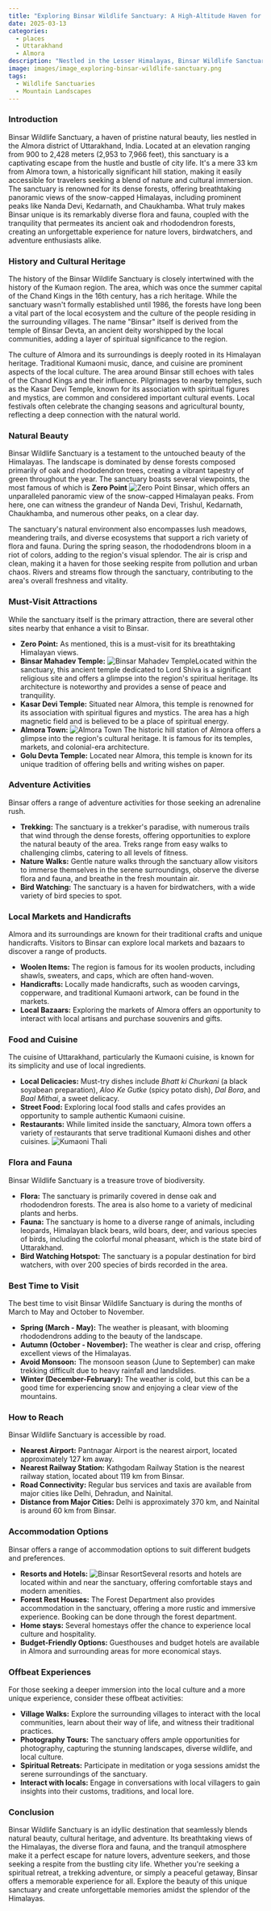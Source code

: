 ```yaml
---
title: "Exploring Binsar Wildlife Sanctuary: A High-Altitude Haven for Nature Lovers"
date: 2025-03-13
categories:
  - places
  - Uttarakhand
  - Almora
description: "Nestled in the Lesser Himalayas, Binsar Wildlife Sanctuary is a high-altitude nature reserve located at an altitude of 1800-2500 meters. Part of the Western Ghats, it spans across parts of Almora and Nainital districts and is recognized as an Important Bird Area by BirdLife International. This sanctuary offers a diverse ecosystem with vibrant flora and fauna, including leopards, wild boars, and numerous bird species."
image: images/image_exploring-binsar-wildlife-sanctuary.png
tags: 
  - Wildlife Sanctuaries
  - Mountain Landscapes
---
```



### **Introduction**

Binsar Wildlife Sanctuary, a haven of pristine natural beauty, lies nestled in the Almora district of Uttarakhand, India. Located at an elevation ranging from 900 to 2,428 meters (2,953 to 7,966 feet), this sanctuary is a captivating escape from the hustle and bustle of city life. It's a mere 33 km from Almora town, a historically significant hill station, making it easily accessible for travelers seeking a blend of nature and cultural immersion. The sanctuary is renowned for its dense forests, offering breathtaking panoramic views of the snow-capped Himalayas, including prominent peaks like Nanda Devi, Kedarnath, and Chaukhamba. What truly makes Binsar unique is its remarkably diverse flora and fauna, coupled with the tranquility that permeates its ancient oak and rhododendron forests, creating an unforgettable experience for nature lovers, birdwatchers, and adventure enthusiasts alike.

### **History and Cultural Heritage**

The history of the Binsar Wildlife Sanctuary is closely intertwined with the history of the Kumaon region. The area, which was once the summer capital of the Chand Kings in the 16th century, has a rich heritage. While the sanctuary wasn't formally established until 1986, the forests have long been a vital part of the local ecosystem and the culture of the people residing in the surrounding villages. The name "Binsar" itself is derived from the temple of Binsar Devta, an ancient deity worshipped by the local communities, adding a layer of spiritual significance to the region.

The culture of Almora and its surroundings is deeply rooted in its Himalayan heritage. Traditional Kumaoni music, dance, and cuisine are prominent aspects of the local culture. The area around Binsar still echoes with tales of the Chand Kings and their influence. Pilgrimages to nearby temples, such as the Kasar Devi Temple, known for its association with spiritual figures and mystics, are common and considered important cultural events. Local festivals often celebrate the changing seasons and agricultural bounty, reflecting a deep connection with the natural world.

### **Natural Beauty**

Binsar Wildlife Sanctuary is a testament to the untouched beauty of the Himalayas. The landscape is dominated by dense forests composed primarily of oak and rhododendron trees, creating a vibrant tapestry of green throughout the year. The sanctuary boasts several viewpoints, the most famous of which is **Zero Point** <img src="placeholder_image_binsar_zero_point.jpg" alt="Zero Point Binsar">, which offers an unparalleled panoramic view of the snow-capped Himalayan peaks. From here, one can witness the grandeur of Nanda Devi, Trishul, Kedarnath, Chaukhamba, and numerous other peaks, on a clear day.

The sanctuary's natural environment also encompasses lush meadows, meandering trails, and diverse ecosystems that support a rich variety of flora and fauna. During the spring season, the rhododendrons bloom in a riot of colors, adding to the region's visual splendor. The air is crisp and clean, making it a haven for those seeking respite from pollution and urban chaos. Rivers and streams flow through the sanctuary, contributing to the area's overall freshness and vitality.

### **Must-Visit Attractions**

While the sanctuary itself is the primary attraction, there are several other sites nearby that enhance a visit to Binsar.

*   **Zero Point:** As mentioned, this is a must-visit for its breathtaking Himalayan views.
*   **Binsar Mahadev Temple:** <img src="placeholder_image_binsar_mahadav_temple.jpg" alt="Binsar Mahadev Temple">Located within the sanctuary, this ancient temple dedicated to Lord Shiva is a significant religious site and offers a glimpse into the region's spiritual heritage. Its architecture is noteworthy and provides a sense of peace and tranquility.
*   **Kasar Devi Temple:** Situated near Almora, this temple is renowned for its association with spiritual figures and mystics. The area has a high magnetic field and is believed to be a place of spiritual energy.
*   **Almora Town:** <img src="placeholder_image_almora_town.jpg" alt="Almora Town"> The historic hill station of Almora offers a glimpse into the region's cultural heritage. It is famous for its temples, markets, and colonial-era architecture.
*   **Golu Devta Temple:** Located near Almora, this temple is known for its unique tradition of offering bells and writing wishes on paper.

### **Adventure Activities**

Binsar offers a range of adventure activities for those seeking an adrenaline rush.

*   **Trekking:** The sanctuary is a trekker's paradise, with numerous trails that wind through the dense forests, offering opportunities to explore the natural beauty of the area. Treks range from easy walks to challenging climbs, catering to all levels of fitness.
*   **Nature Walks:** Gentle nature walks through the sanctuary allow visitors to immerse themselves in the serene surroundings, observe the diverse flora and fauna, and breathe in the fresh mountain air.
*   **Bird Watching:** The sanctuary is a haven for birdwatchers, with a wide variety of bird species to spot.

### **Local Markets and Handicrafts**

Almora and its surroundings are known for their traditional crafts and unique handicrafts. Visitors to Binsar can explore local markets and bazaars to discover a range of products.

*   **Woolen Items:** The region is famous for its woolen products, including shawls, sweaters, and caps, which are often hand-woven.
*   **Handicrafts:** Locally made handicrafts, such as wooden carvings, copperware, and traditional Kumaoni artwork, can be found in the markets.
*   **Local Bazaars:** Exploring the markets of Almora offers an opportunity to interact with local artisans and purchase souvenirs and gifts.

### **Food and Cuisine**

The cuisine of Uttarakhand, particularly the Kumaoni cuisine, is known for its simplicity and use of local ingredients.

*   **Local Delicacies:** Must-try dishes include *Bhatt ki Churkani* (a black soyabean preparation), *Aloo Ke Gutke* (spicy potato dish), *Dal Bora*, and *Baal Mithai*, a sweet delicacy.
*   **Street Food:** Exploring local food stalls and cafes provides an opportunity to sample authentic Kumaoni cuisine.
*   **Restaurants:** While limited inside the sanctuary, Almora town offers a variety of restaurants that serve traditional Kumaoni dishes and other cuisines. <img src="placeholder_image_kumaoni_thali.jpg" alt="Kumaoni Thali">

### **Flora and Fauna**

Binsar Wildlife Sanctuary is a treasure trove of biodiversity.

*   **Flora:** The sanctuary is primarily covered in dense oak and rhododendron forests. The area is also home to a variety of medicinal plants and herbs.
*   **Fauna:** The sanctuary is home to a diverse range of animals, including leopards, Himalayan black bears, wild boars, deer, and various species of birds, including the colorful monal pheasant, which is the state bird of Uttarakhand.
*   **Bird Watching Hotspot:** The sanctuary is a popular destination for bird watchers, with over 200 species of birds recorded in the area.

### **Best Time to Visit**

The best time to visit Binsar Wildlife Sanctuary is during the months of March to May and October to November.

*   **Spring (March - May):** The weather is pleasant, with blooming rhododendrons adding to the beauty of the landscape.
*   **Autumn (October - November):** The weather is clear and crisp, offering excellent views of the Himalayas.
*   **Avoid Monsoon:** The monsoon season (June to September) can make trekking difficult due to heavy rainfall and landslides.
*   **Winter (December-February):** The weather is cold, but this can be a good time for experiencing snow and enjoying a clear view of the mountains.

### **How to Reach**

Binsar Wildlife Sanctuary is accessible by road.

*   **Nearest Airport:** Pantnagar Airport is the nearest airport, located approximately 127 km away.
*   **Nearest Railway Station:** Kathgodam Railway Station is the nearest railway station, located about 119 km from Binsar.
*   **Road Connectivity:** Regular bus services and taxis are available from major cities like Delhi, Dehradun, and Nainital.
*   **Distance from Major Cities:** Delhi is approximately 370 km, and Nainital is around 60 km from Binsar.

### **Accommodation Options**

Binsar offers a range of accommodation options to suit different budgets and preferences.

*   **Resorts and Hotels:** <img src="placeholder_image_binsar_resort.jpg" alt="Binsar Resort">Several resorts and hotels are located within and near the sanctuary, offering comfortable stays and modern amenities.
*   **Forest Rest Houses:** The Forest Department also provides accommodation in the sanctuary, offering a more rustic and immersive experience. Booking can be done through the forest department.
*   **Home stays:** Several homestays offer the chance to experience local culture and hospitality.
*   **Budget-Friendly Options:** Guesthouses and budget hotels are available in Almora and surrounding areas for more economical stays.

### **Offbeat Experiences**

For those seeking a deeper immersion into the local culture and a more unique experience, consider these offbeat activities:

*   **Village Walks:** Explore the surrounding villages to interact with the local communities, learn about their way of life, and witness their traditional practices.
*   **Photography Tours:** The sanctuary offers ample opportunities for photography, capturing the stunning landscapes, diverse wildlife, and local culture.
*   **Spiritual Retreats:** Participate in meditation or yoga sessions amidst the serene surroundings of the sanctuary.
*   **Interact with locals:** Engage in conversations with local villagers to gain insights into their customs, traditions, and local lore.

### **Conclusion**

Binsar Wildlife Sanctuary is an idyllic destination that seamlessly blends natural beauty, cultural heritage, and adventure. Its breathtaking views of the Himalayas, the diverse flora and fauna, and the tranquil atmosphere make it a perfect escape for nature lovers, adventure seekers, and those seeking a respite from the bustling city life. Whether you're seeking a spiritual retreat, a trekking adventure, or simply a peaceful getaway, Binsar offers a memorable experience for all. Explore the beauty of this unique sanctuary and create unforgettable memories amidst the splendor of the Himalayas.


